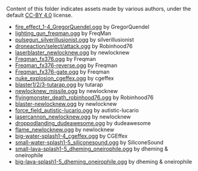 Content of this folder indicates assets made by various authors, under the default [CC-BY 4.0](https://creativecommons.org/licenses/by/4.0/) license.

* [fire_effect_1-4_GregorQuendel.ogg](https://freesound.org/people/GregorQuendel/sounds/421879/) by GregorQuendel
* [lighting_gun_freqman.ogg](https://freesound.org/people/FreqMan/sounds/24726/) by FreqMan
* [pulsegun_silverillusionist.ogg](https://freesound.org/people/SilverIllusionist/sounds/673555/) by silverillusionist
* [droneaction/select/attack.ogg](https://freesound.org/people/Robinhood76/sounds/505303/) by Robinhood76
* [laserblaster_newlocknew.ogg](https://freesound.org/people/newlocknew/sounds/514022/) by newlocknew
* [Freqman_fx376.ogg](https://freesound.org/people/FreqMan/sounds/32542/) by Freqman
* [Freqman_fx376-reverse.ogg](https://freesound.org/people/FreqMan/sounds/32542/) by Freqman
* [Freqman_fx376-gate.ogg](https://freesound.org/people/FreqMan/sounds/32542/) by Freqman
* [nuke_explosion_cgeffex.ogg](https://freesound.org/people/CGEffex/sounds/100773/) by cgeffex
* [blaster1/2/3-tutarap.ogg](https://freesound.org/people/tutarap/sounds/341956/) by tutarap
* [newlocknew_missile.ogg](https://freesound.org/people/newlocknew/sounds/514039/) by newlocknew
* [flyingmonster_death_robinhood76.ogg](https://freesound.org/people/Robinhood76/sounds/100800/) by Robinhood76
* [blaster-newlocknew.ogg](https://freesound.org/people/newlocknew/sounds/520056/) by newlocknew
* [force_field_autistic-lucario.ogg](https://freesound.org/people/Autistic%20Lucario/sounds/142607/) by autistic-lucario
* [lasercannon_newlocknew.ogg](https://freesound.org/people/newlocknew/sounds/514024/) by newlocknew
* [droppodlanding_dudeawesome.ogg](https://freesound.org/people/DudeAwesome/sounds/386067/) by dudeawesome
* [flame_newlocknew.ogg](https://freesound.org/people/newlocknew/sounds/614724/) by newlocknew
* [big-water-splash1-4_cgeffex.ogg](https://freesound.org/people/CGEffex/sounds/98335/) by CGEffex
* [small-water-splash1-5_siliconesound.ogg](https://freesound.org/people/SiliconeSound/sounds/609428/) by SiliconeSound
* [small-lava-splash1-5_dheming_oneirophile.ogg](https://freesound.org/people/dheming/sounds/198300/) by dheming & oneirophile
* [big-lava-splash1-5_dheming_oneirophile.ogg](https://freesound.org/people/dheming/sounds/198300/) by dheming & oneirophile

